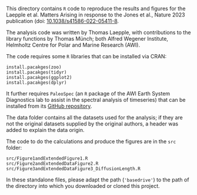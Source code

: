 This directory contains `R` code to reproduce the results and figures for the
Laepple et al. Matters Arising in response to the Jones et al., Nature 2023
publication (doi:
[10.1038/s41586-022-05411-8](https://doi.org/10.1038/s41586-022-05411-8).

The analysis code was written by Thomas Laepple, with contributions to the
library functions by Thomas Münch; both Alfred Wegener Institute, Helmholtz
Centre for Polar and Marine Research (AWI).

The code requires some `R` libraries that can be installed via CRAN:
```
install.pacakges(zoo)
install.pacakges(tidyr)
install.pacakges(ggplot2)
install.pacakges(dplyr)
```

It further requires `PaleoSpec` (an `R` package of the AWI Earth System
Diagnostics lab to assist in the spectral analysis of timeseries) that can be
installed from its [GitHub
repository](https://github.com/EarthSystemDiagnostics/paleospec).

The data folder contains all the datasets used for the analysis; if they are not
the original datasets supplied by the original authors, a header was added to
explain the data origin.

The code to do the calculations and produce the figures are in the `src` folder:
```
src/Figure1andExtendedFigure1.R
src/Figure2andExtendedDataFigure2.R
src/Figure3andExtendedDataFigure3_DiffusionLength.R
```

In these standalone files, please adapt the path (`'basedrive'`) to the path
of the directory into which you downloaded or cloned this project.
